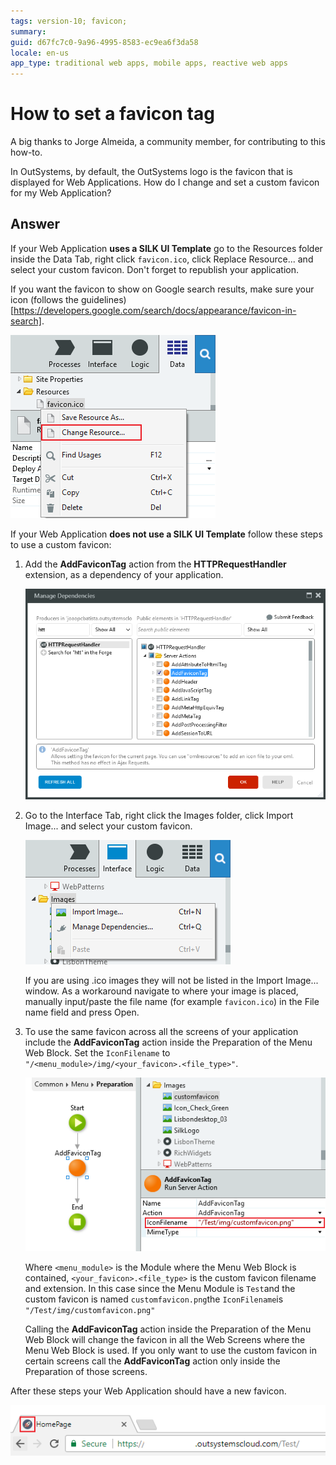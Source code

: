 ```yaml
---
tags: version-10; favicon;
summary: 
guid: d67fc7c0-9a96-4995-8583-ec9ea6f3da58
locale: en-us
app_type: traditional web apps, mobile apps, reactive web apps
---
```


# How to set a favicon tag

A big thanks to Jorge Almeida, a community member, for contributing to this how-to.

In OutSystems, by default, the OutSystems logo is the favicon that is displayed for Web Applications. How do I change and set a custom favicon for my Web Application?

## Answer

If your Web Application **uses a SILK UI Template** go to the Resources folder inside the Data Tab, right click `favicon.ico`, click Replace Resource... and select your custom favicon. Don't forget to republish your application.

<div class="info" markdown="1">

If you want the favicon to show on Google search results, make sure your icon (follows the guidelines)[https://developers.google.com/search/docs/appearance/favicon-in-search].

 </div>

![Change Resource](images/silk-01.png)

If your Web Application **does not use a SILK UI Template** follow these steps to use a custom favicon:

1. Add the **AddFaviconTag** action from the **HTTPRequestHandler** extension, as a dependency of your application. 

    ![Manage Dependencies](images/no-silk-00.png)

1. Go to the Interface Tab, right click the Images folder, click Import Image... and select your custom favicon.

    ![Import Images](images/no-silk-01.png)

    <div class="info" markdown="1">

    If you are using .ico images they will not be listed in the Import Image... window. As a workaround navigate to where your image is placed, manually input/paste the file name (for example `favicon.ico`) in the File name field and press Open.

    </div>

1. To use the same favicon across all the screens of your application include the **AddFaviconTag** action inside the Preparation of the Menu Web Block. Set the `IconFilename` to `"/<menu_module>/img/<your_favicon>.<file_type>"`. 

    ![](images/no-silk-03.png)

    Where `<menu_module>` is the Module where the Menu Web Block is contained, `<your_favicon>.<file_type>` is the custom favicon filename and extension. In this case since the Menu Module is `Test`and the custom favicon is named `customfavicon.png`the `IconFilename`is `"/Test/img/customfavicon.png"`

    Calling the **AddFaviconTag** action inside the Preparation of the Menu Web Block will change the favicon in all the Web Screens where the Menu Web Block is used. If you only want to use the custom favicon in certain screens call the **AddFaviconTag** action only inside the Preparation of those screens.

After these steps your Web Application should have a new favicon.

![](images/no-silk-04.png)
